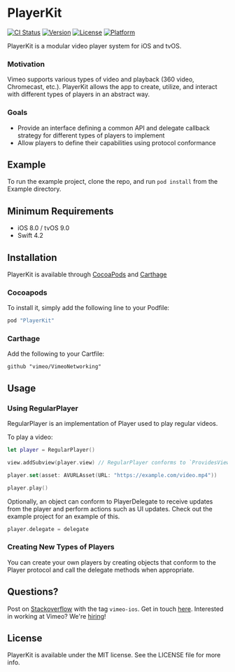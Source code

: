 # PlayerKit

[![CI Status](http://img.shields.io/travis/ghking/PlayerKit.svg?style=flat)](https://travis-ci.org/vimeo/PlayerKit)
[![Version](https://img.shields.io/cocoapods/v/PlayerKit.svg?style=flat)](http://cocoapods.org/pods/PlayerKit)
[![License](https://img.shields.io/cocoapods/l/PlayerKit.svg?style=flat)](http://cocoapods.org/pods/PlayerKit)
[![Platform](https://img.shields.io/cocoapods/p/PlayerKit.svg?style=flat)](http://cocoapods.org/pods/PlayerKit)

PlayerKit is a modular video player system for iOS and tvOS.

### Motivation

Vimeo supports various types of video and playback (360 video, Chromecast, etc.). PlayerKit allows the app to create, utilize, and interact with different types of players in an abstract way.

### Goals

- Provide an interface defining a common API and delegate callback strategy for different types of players to implement
- Allow players to define their capabilities using protocol conformance

## Example

To run the example project, clone the repo, and run `pod install` from the Example directory.

## Minimum Requirements

- iOS 8.0 / tvOS 9.0
- Swift 4.2

## Installation

PlayerKit is available through [CocoaPods](http://cocoapods.org) and [Carthage](https://github.com/carthage/Carthage)

### Cocoapods

To install it, simply add the following line to your Podfile:

```ruby
pod "PlayerKit"
```

### Carthage

Add the following to your Cartfile:

```
github "vimeo/VimeoNetworking"
```

## Usage

### Using RegularPlayer

RegularPlayer is an implementation of Player used to play regular videos.

To play a video:

```swift
let player = RegularPlayer()

view.addSubview(player.view) // RegularPlayer conforms to `ProvidesView`, so we can add its view

player.set(asset: AVURLAsset(URL: "https://example.com/video.mp4"))

player.play()
```

Optionally, an object can conform to PlayerDelegate to receive updates from the player and perform actions such as UI updates. Check out the example project for an example of this.

```swift
player.delegate = delegate
```

### Creating New Types of Players

You can create your own players by creating objects that conform to the Player protocol and call the delegate methods when appropriate.

## Questions?

Post on [Stackoverflow](http://stackoverflow.com/questions/tagged/vimeo-ios) with the tag `vimeo-ios`.  Get in touch [here](https://vimeo.com/help/contact).  Interested in working at Vimeo? We're [hiring](https://vimeo.com/jobs)!

## License

PlayerKit is available under the MIT license. See the LICENSE file for more info.
